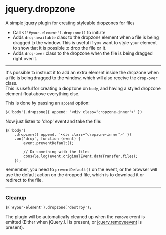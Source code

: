 # jquery.dropzone
A simple jquery plugin for creating styleable dropzones for files

* Call `$('#your-element').dropzone()` to initiate
* Adds `drop-available` class to the dropzone element when a file is being dragged to the window. This is useful if you want to style your element to show that it is possible to drop the file on it.
* Adds `drop-over` class to the dropzone when the file is being dragged right over it.

---

It's possible to instruct it to add an extra element inside the dropzone when a file is being dragged to the window, 
which will also receive the `drop-over` class.  
This is useful for creating a dropzone on `body`, and having a styled dropzone element float above everything else.

This is done by passing an `append` option:

```
$('body').dropzone({ append: '<div class="dropzone-inner">' })
```

Now just listen to 'drop' event and take the file:
```
$('body')
    .dropzone({ append: '<div class="dropzone-inner">' })
    .on('drop', function (event) {
        event.preventDefault();

        // Do something with the files
        console.log(event.originalEvent.dataTransfer.files);
    });
```

Remember, you need to `preventDefault()` on the event, or the browser will use the default action on the dropped file, which is to download it or redirect to the file.

---

### Cleanup

```
$('#your-element').dropzone('destroy');
```

The plugin will be automatically cleaned up when the `remove` event is emitted (Either when jQuery.UI is present, or [jquery.removeevent](https://github.com/danielgindi/jquery.removeevent) is present).
